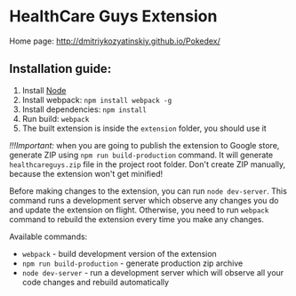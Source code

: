 # HealthCare Guys Extension

Home page: http://dmitriykozyatinskiy.github.io/Pokedex/

## Installation guide:
1. Install [Node](https://nodejs.org/en/download/)
2. Install webpack: `npm install webpack -g`
3. Install dependencies: `npm install`
4. Run build: `webpack`
5. The built extension is inside the `extension` folder, you should use it

*!!!Important:* when you are going to publish the extension to Google store, generate ZIP using `npm run build-production` command.
It will generate `healthcareguys.zip` file in the project root folder.
Don't create ZIP manually, because the extension won't get minified!

Before making changes to the extension, you can run `node dev-server`.
This command runs a development server which observe any changes you do and update the extension on flight.
Otherwise, you need to run `webpack` command to rebuild the extension every time you make any changes.

Available commands:
- `webpack` - build development version of the extension
- `npm run build-production` - generate production zip archive
- `node dev-server` - run a development server which will observe all your code changes and rebuild automatically
